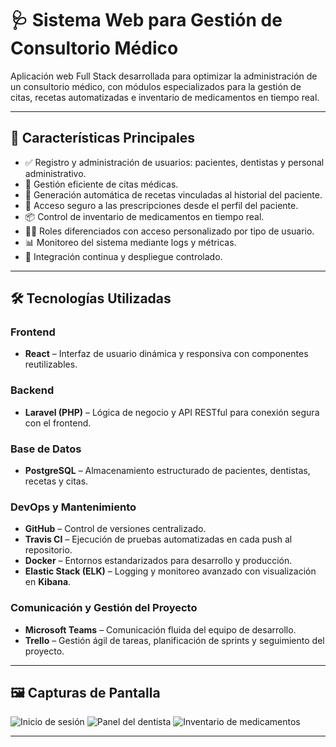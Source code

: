 # 🩺 Sistema Web para Gestión de Consultorio Médico

Aplicación web Full Stack desarrollada para optimizar la administración de un consultorio médico, con módulos especializados para la gestión de citas, recetas automatizadas e inventario de medicamentos en tiempo real.

---

## 🚀 Características Principales

- ✅ Registro y administración de usuarios: pacientes, dentistas y personal administrativo.
- 📅 Gestión eficiente de citas médicas.
- 💊 Generación automática de recetas vinculadas al historial del paciente.
- 📂 Acceso seguro a las prescripciones desde el perfil del paciente.
- 📦 Control de inventario de medicamentos en tiempo real.
- 👨‍⚕️ Roles diferenciados con acceso personalizado por tipo de usuario.
- 📊 Monitoreo del sistema mediante logs y métricas.
- 🔄 Integración continua y despliegue controlado.

---

## 🛠️ Tecnologías Utilizadas

### Frontend
- **React** – Interfaz de usuario dinámica y responsiva con componentes reutilizables.

### Backend
- **Laravel (PHP)** – Lógica de negocio y API RESTful para conexión segura con el frontend.

### Base de Datos
- **PostgreSQL** – Almacenamiento estructurado de pacientes, dentistas, recetas y citas.

### DevOps y Mantenimiento
- **GitHub** – Control de versiones centralizado.
- **Travis CI** – Ejecución de pruebas automatizadas en cada push al repositorio.
- **Docker** – Entornos estandarizados para desarrollo y producción.
- **Elastic Stack (ELK)** – Logging y monitoreo avanzado con visualización en **Kibana**.

### Comunicación y Gestión del Proyecto
- **Microsoft Teams** – Comunicación fluida del equipo de desarrollo.
- **Trello** – Gestión ágil de tareas, planificación de sprints y seguimiento del proyecto.

---

## 🖼️ Capturas de Pantalla

![Inicio de sesión](docs/login.png)
![Panel del dentista](docs/dashboard.png)
![Inventario de medicamentos](docs/inventory.png)

---

